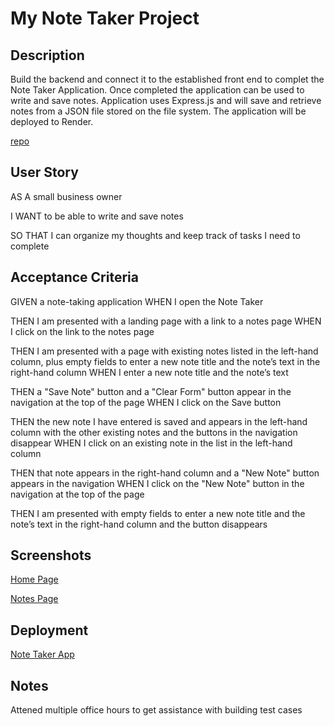 # My Note Taker Project

## Description
Build the backend and connect it to the established front end to complet the Note Taker Application.  Once completed the application can be used to write and save notes.  Application uses Express.js and will save and retrieve notes from a JSON file stored on the file system.  The application will be deployed to Render.

[repo](https://github.com/fhubert1/my-note-taker)

## User Story
AS A small business owner

I WANT to be able to write and save notes

SO THAT I can organize my thoughts and keep track of tasks I need to complete

## Acceptance Criteria
GIVEN a note-taking application
WHEN I open the Note Taker

THEN I am presented with a landing page with a link to a notes page
WHEN I click on the link to the notes page

THEN I am presented with a page with existing notes listed in the left-hand column, plus empty fields to enter a new note title and the note’s text in the right-hand column
WHEN I enter a new note title and the note’s text

THEN a "Save Note" button and a "Clear Form" button appear in the navigation at the top of the page
WHEN I click on the Save button

THEN the new note I have entered is saved and appears in the left-hand column with the other existing notes and the buttons in the navigation disappear
WHEN I click on an existing note in the list in the left-hand column

THEN that note appears in the right-hand column and a "New Note" button appears in the navigation
WHEN I click on the "New Note" button in the navigation at the top of the page

THEN I am presented with empty fields to enter a new note title and the note’s text in the right-hand column and the button disappears

## Screenshots
[Home Page](./public/assets/images/Screenshot_index.jpg)

[Notes Page](./public/assets/images/Screenshot_notes.gif)


## Deployment
[Note Taker App](https://my-note-taker-1.onrender.com/)


## Notes

Attened multiple office hours to get assistance with building test cases